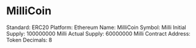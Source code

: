 # MilliCoin

Standard: ERC20 
Platform: Ethereum
Name: MilliCoin
Symbol: Milli
Initial Supply: 100000000 Milli
Actual Supply: 60000000 Milli
Contract Address: 
Token Decimals: 8
